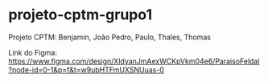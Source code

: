 # projeto-cptm-grupo1
Projeto CPTM: Benjamin, João Pedro, Paulo, Thales, Thomas

Link do Figma: 
https://www.figma.com/design/XldyanJmAexWCKpVkm04e6/ParaisoFeldal?node-id=0-1&p=f&t=w9ubHTFmUXSNUuas-0
